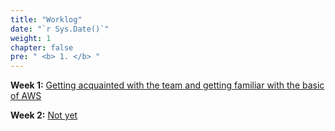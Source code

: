```yaml
---
title: "Worklog"
date: "`r Sys.Date()`"
weight: 1
chapter: false
pre: " <b> 1. </b> "
---
```




**Week 1:** [Getting acquainted with the team and getting familiar with the basic of AWS](1.1-week1/)

**Week 2:** [Not yet](1.2-week2/)
<!---
**Week 3:** [Not yet](1.3-week3/)

**Week 4:** [Not yet](1.4-week4/)

**Week 5:** [Not yet](1.5-week5/)

**Week 6:** [Not yet](1.6-week6/)

**Week 7:** [Not yet](1.7-week7/)

**Week 8:** [Not yet](1.8-week8/)

**Week 9:** [Not yet](1.9-week9/)

**Week 10:** [Not yet](1.10-week10/)

**Week 11:** [Not yet](1.11-week11/)

**Week 12:** [Not yet](1.12-week12/)

--->
